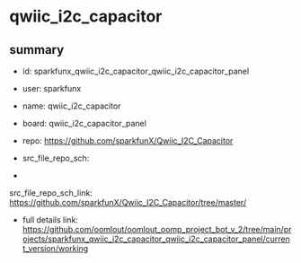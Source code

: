 # qwiic_i2c_capacitor
 
## summary 
* id: sparkfunx_qwiic_i2c_capacitor_qwiic_i2c_capacitor_panel
* user: sparkfunx
* name: qwiic_i2c_capacitor
* board: qwiic_i2c_capacitor_panel
* repo: https://github.com/sparkfunX/Qwiic_I2C_Capacitor



* src_file_repo_sch: 
*
 src_file_repo_sch_link: https://github.com/sparkfunX/Qwiic_I2C_Capacitor/tree/master/
* full details link: https://github.com/oomlout/oomlout_oomp_project_bot_v_2/tree/main/projects/sparkfunx_qwiic_i2c_capacitor_qwiic_i2c_capacitor_panel/current_version/working  






